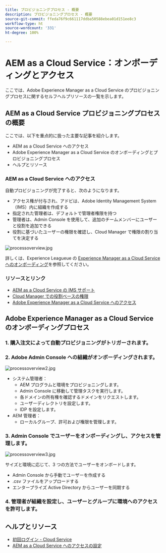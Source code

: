 ```yaml
---
title: プロビジョニングプロセス - 概要
description: プロビジョニングプロセス - 概要
source-git-commit: ffeda76f9c661117ddba50588ebea01d151ee8c3
workflow-type: ht
source-wordcount: '331'
ht-degree: 100%

---
```



# AEM as a Cloud Service：オンボーディングとアクセス

ここでは、Adobe Experience Manager as a Cloud Service のプロビジョニングプロセスに関するセルフヘルプリソースの一覧を示します。

## AEM as a Cloud Service プロビジョニングプロセスの概要

ここでは、以下を重点的に扱った主要な記事を紹介します。

* AEM as a Cloud Service へのアクセス
* Adobe Experience Manager as a Cloud Service のオンボーディングとプロビジョニングプロセス
* ヘルプとリソース


### AEM as a Cloud Service へのアクセス

自動プロビジョニングが完了すると、次のようになります。

* アクセス権が付与され、アドビは、Adobe Identity Management System（IMS）内に組織を作成する
* 指定された管理者は、デフォルトで管理者権限を持つ
* 管理者は、Admin Console を使用して、追加のチームメンバーにユーザーと役割を追加できる
* 役割に基づいたユーザーの権限を確認し、Cloud Manager で権限の割り当てを決定する

![processoverview.jpg](assets/processOverview.jpg)


詳しくは、Experience Leagueue の [Experience Manager as a Cloud Service へのオンボーディング](https://experienceleague.adobe.com/docs/experience-manager-cloud-service/onboarding/home.html?lang=ja)を参照してください。

### リソースとリンク

* [AEM as a Cloud Service の IMS サポート](https://experienceleague.adobe.com/docs/experience-manager-cloud-service/security/ims-support.html?lang=ja)
* [Cloud Manager での役割ベースの権限](https://experienceleague.adobe.com/docs/experience-manager-cloud-service/onboarding/what-is-required/role-based-permissions.html?lang=ja#what-is-required)
* [Adobe Experience Manager as a Cloud Service へのアクセス](https://experienceleague.adobe.com/docs/experience-manager-cloud-service/onboarding/getting-access/navigation.html?lang=ja#getting-access)


## Adobe Experience Manager as a Cloud Service のオンボーディングプロセス

### 1. 購入注文によって自動プロビジョニングがトリガーされます。

### 2. Adobe Admin Console への組織がオンボーディングされます。

![processoverview2.jpg](assets/processOverview2.jpg)

* システム管理者：
   * AEM プログラムと環境をプロビジョニングします。
   * Admin Console に移動して管理タスクを実行します。
   * 各ドメインの所有権を確認するドメインをリクエストします。
   * ユーザーディレクトリを設定します。
   * IDP を設定します。
* AEM 管理者：
   * ローカルグループ、許可および権限を管理します。

### 3. Admin Console でユーザーをオンボーディングし、アクセスを管理します。

![processoverview3.jpg](assets/processOverview3.jpg)

サイズと環境に応じて、3 つの方法でユーザーをオンボードします。
* Admin Console から手動でユーザーを作成する
* .csv ファイルをアップロードする
* エンタープライズ Active Directory からユーザーを同期する

### 4. 管理者が組織を設定し、ユーザーとグループに環境へのアクセスを許可します。

## ヘルプとリソース

* [初回ログイン - Cloud Service](/help/journey-onboarding/sysadmin/learning-path-aem-users.md)
* [AEM as a Cloud Service へのアクセスの設定](https://experienceleague.adobe.com/docs/experience-manager-learn/cloud-service/accessing/overview.html?lang=ja#accessing)
